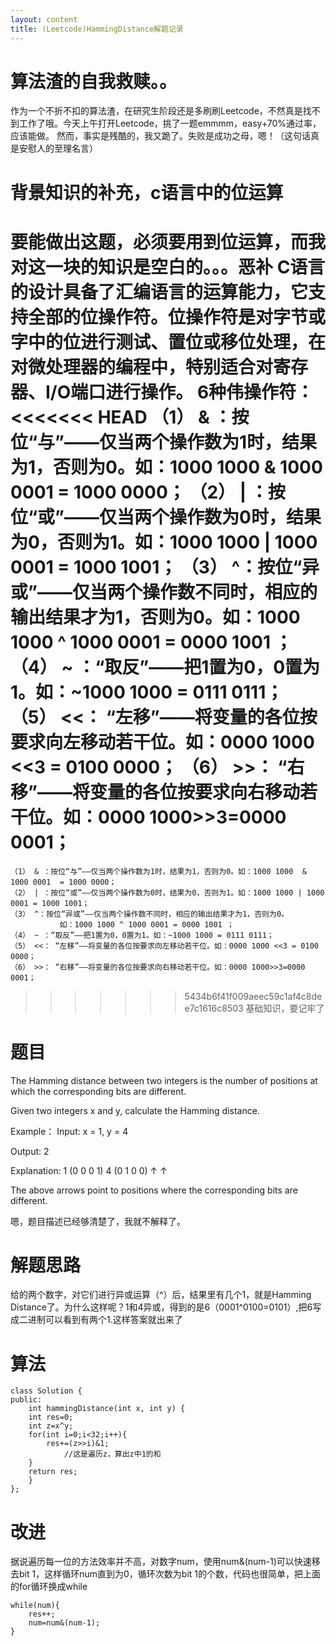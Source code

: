 ```yaml
---
layout: content
title: (Leetcode)HammingDistance解题记录
---
```


# 算法渣的自我救赎。。
作为一个不折不扣的算法渣，在研究生阶段还是多刷刷Leetcode，不然真是找不到工作了哦。今天上午打开Leetcode，挑了一题emmmm，easy+70%通过率，应该能做。
然而，事实是残酷的，我又跪了。失败是成功之母，嗯！（这句话真是安慰人的至理名言）

# 背景知识的补充，c语言中的位运算
要能做出这题，必须要用到位运算，而我对这一块的知识是空白的。。。恶补
C语言的设计具备了汇编语言的运算能力，它支持全部的位操作符。位操作符是对字节或字中的位进行测试、置位或移位处理，在对微处理器的编程中，特别适合对寄存器、I/O端口进行操作。
6种伟操作符：
<<<<<<< HEAD
（1） & ：按位“与”——仅当两个操作数为1时，结果为1，否则为0。如：1000 1000  & 1000 0001  = 1000 0000；
（2） | ：按位“或”——仅当两个操作数为0时，结果为0，否则为1。如：1000 1000 | 1000 0001 = 1000 1001；
（3） ^：按位“异或”——仅当两个操作数不同时，相应的输出结果才为1，否则为0。如：1000 1000 ^ 1000 0001 = 0000 1001 ；
（4） ~ ：“取反”——把1置为0，0置为1。如：~1000 1000 = 0111 0111；
（5） <<： “左移”——将变量的各位按要求向左移动若干位。如：0000 1000 <<3 = 0100 0000；
（6） >>： “右移”——将变量的各位按要求向右移动若干位。如：0000 1000>>3=0000 0001；
=======

	（1） & ：按位“与”——仅当两个操作数为1时，结果为1，否则为0。如：1000 1000  & 1000 0001  = 1000 0000；
	（2） | ：按位“或”——仅当两个操作数为0时，结果为0，否则为1。如：1000 1000 | 1000 0001 = 1000 1001；
	（3） ^：按位“异或”——仅当两个操作数不同时，相应的输出结果才为1，否则为0。
		       如：1000 1000 ^ 1000 0001 = 0000 1001 ；
	（4） ~ ：“取反”——把1置为0，0置为1。如：~1000 1000 = 0111 0111；
	（5） <<： “左移”——将变量的各位按要求向左移动若干位。如：0000 1000 <<3 = 0100 0000；
	（6） >>： “右移”——将变量的各位按要求向右移动若干位。如：0000 1000>>3=0000 0001；

>>>>>>> 5434b6f41f009aeec59c1af4c8dee7c1616c8503
基础知识，要记牢了

# 题目
The Hamming distance between two integers is the number of positions at which the corresponding bits are different.

Given two integers x and y, calculate the Hamming distance.

Example：
Input: x = 1, y = 4

Output: 2

Explanation:
1   (0 0 0 1)
4   (0 1 0 0)
       ↑   ↑

The above arrows point to positions where the corresponding bits are different.

嗯，题目描述已经够清楚了，我就不解释了。

# 解题思路
给的两个数字，对它们进行异或运算（^）后，结果里有几个1，就是Hamming Distance了。为什么这样呢？1和4异或，得到的是6（0001^0100=0101）,把6写成二进制可以看到有两个1.这样答案就出来了

# 算法

	class Solution {
	public:
	    int hammingDistance(int x, int y) {
		int res=0;
		int z=x^y;
		for(int i=0;i<32;i++){
		    res+=(z>>i)&1;
				//这是遍历z，算出z中1的和
		}
		return res;
	    }
	};
	
# 改进
据说遍历每一位的方法效率并不高，对数字num，使用num&(num-1)可以快速移去bit 1，这样循环num直到为0，循环次数为bit 1的个数，代码也很简单，把上面的for循环换成while

	while(num){
		res++;
		num=num&(num-1);
	}
